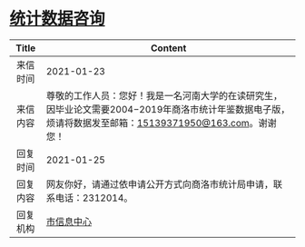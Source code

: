 # <a href="http://www.shangluo.gov.cn/zmhd/ldxxxx.jsp?urltype=leadermail.LeaderMailContentUrl&wbtreeid=1112&leadermailid=6848">统计数据咨询</a>
|Title|Content|
|:---:|---|
|来信时间|2021-01-23|
|来信内容|尊敬的工作人员：您好！我是一名河南大学的在读研究生，因毕业论文需要2004−2019年商洛市统计年鉴数据电子版，烦请将数据发至邮箱：15139371950@163.com。谢谢您！|
|回复时间|2021-01-25|
|回复内容|网友你好，请通过依申请公开方式向商洛市统计局申请，联系电话：2312014。|
|回复机构|<a href="../../categories/agencies/市信息中心.md">市信息中心</a>|